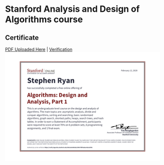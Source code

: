 # Stanford Analysis and Design of Algorithms course

## Certificate
[PDF Uploaded Here](Algorithm_Design_and_Analysis_Certificate.pdf) | [Verification](https://verify.lagunita.stanford.edu/SOA/a658d42d11f8457fbf0adac4cbcb3f42/)
![IMAGE](Algorithm_Design_and_Analysis_Certificate.png)
